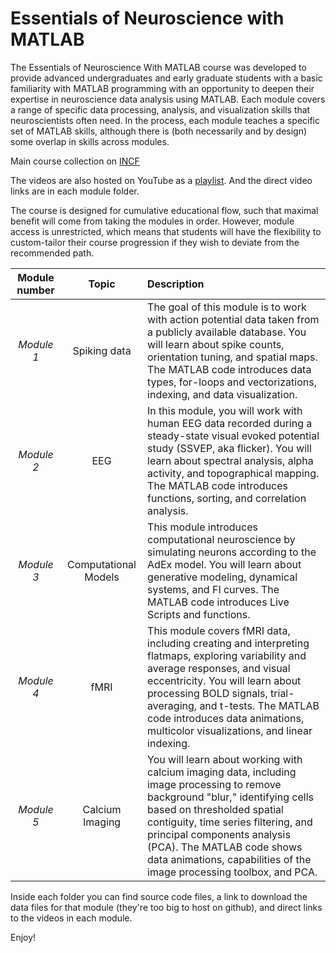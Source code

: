 # Essentials of Neuroscience with MATLAB

The Essentials of Neuroscience With MATLAB course was developed to provide advanced undergraduates and early graduate students with a basic familiarity with MATLAB programming with an opportunity to deepen their expertise in neuroscience data analysis using MATLAB. Each module covers a range of specific data processing, analysis, and visualization skills that neuroscientists often need. In the process, each module teaches a specific set of MATLAB skills, although there is (both necessarily and by design) some overlap in skills across modules.

Main course collection on [INCF](https://training.incf.org/collection/essentials-neuroscience-matlab)

The videos are also hosted on YouTube as a [playlist](https://www.youtube.com/watch?v=ij8npj87Hg8&list=PLn0OLiymPak1b2aYULx6hDVU7wSGEUJqw). And the direct video links are in each module folder.

The course is designed for cumulative educational flow, such that maximal benefit will come from taking the modules in order. However, module access is unrestricted, which means that students will have the flexibility to custom-tailor their course progression if they wish to deviate from the recommended path.

| Module number | Topic | Description |
|     :---:     | :---: |    :---     |
| *Module 1* | Spiking data | The goal of this module is to work with action potential data taken from a publicly available database. You will learn about spike counts, orientation tuning, and spatial maps. The MATLAB code introduces data types, for-loops and vectorizations, indexing, and data visualization. |
| *Module 2* | EEG | In this module, you will work with human EEG data recorded during a steady-state visual evoked potential study (SSVEP, aka flicker). You will learn about spectral analysis, alpha activity, and topographical mapping. The MATLAB code introduces functions, sorting, and correlation analysis. |
| *Module 3* | Computational Models | This module introduces computational neuroscience by simulating neurons according to the AdEx model. You will learn about generative modeling, dynamical systems, and FI curves. The MATLAB code introduces Live Scripts and functions. |
| *Module 4* | fMRI | This module covers fMRI data, including creating and interpreting flatmaps, exploring variability and average responses, and visual eccentricity. You will learn about processing BOLD signals, trial-averaging, and t-tests. The MATLAB code introduces data animations, multicolor visualizations, and linear indexing. |
| *Module 5* | Calcium Imaging | You will learn about working with calcium imaging data, including image processing to remove background "blur," identifying cells based on thresholded spatial contiguity, time series filtering, and principal components analysis (PCA). The MATLAB code shows data animations, capabilities of the image processing toolbox, and PCA. |



Inside each folder you can find source code files, a link to download the data files for that module (they're too big to host on github), and direct links to the videos in each module.

Enjoy!

